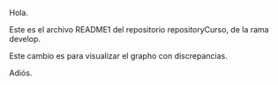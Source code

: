 Hola.

Este es el archivo README1 del repositorio repositoryCurso, de la rama develop.

Este cambio es para visualizar el grapho con discrepancias.

Adiós.
